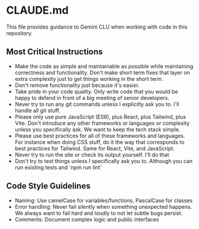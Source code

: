 # CLAUDE.md

This file provides guidance to Gemini CLU when working with code in this repository.

## Most Critical Instructions

- Make the code as simple and maintainable as possible while maintaining correctness and functionality. Don't make short term fixes that layer on extra complexity just to get things working in the short term.
- Don't remove functionality just because it's easier.
- Take pride in your code quality. Only write code that you would be happy to defend in front of a big meeting of senior developers.
- Never try to run any git commands unless I explicitly ask you to. I'll handle all git stuff.
- Please only use pure JavaScript (ES6), plus React, plus Tailwind, plus Vite. Don't introduce any other frameworks or languages or complexity unless you specifically ask. We want to keep the tech stack simple.
- Please use best practices for all of these frameworks and languages. For instance when doing CSS stuff, do it the way that corresponds to best practices for Tailwind. Same for React, Vite, and JavaScript.
- Never try to run the site or check its output yourself. I'll do that
- Don't try to test things unless I specifically ask you to. Although you can run existing tests and 'npm run lint'

## Code Style Guidelines
- Naming: Use camelCase for variables/functions, PascalCase for classes
- Error handling: Never fail silently when something unexpected happens. We always want to fail hard and loudly to not let subtle bugs persist.
- Comments: Document complex logic and public interfaces